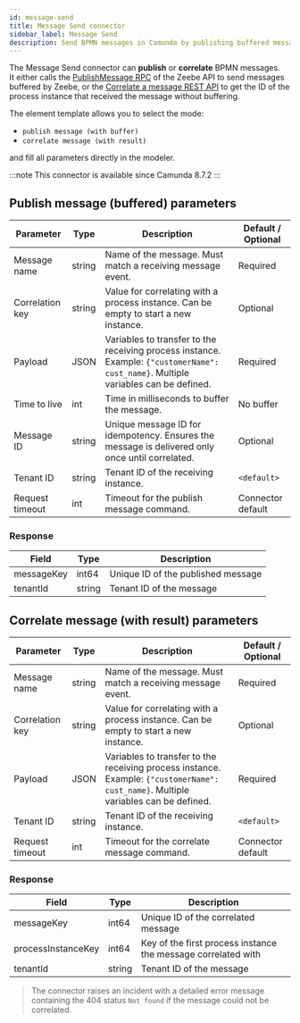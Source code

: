 ```yaml
---
id: message-send
title: Message Send connector
sidebar_label: Message Send
description: Send BPMN messages in Camunda by publishing buffered messages or correlating messages directly with a process instance.
---
```


The Message Send connector can **publish** or **correlate** BPMN messages.  
It either calls the [PublishMessage RPC](/apis-tools/zeebe-api/gateway-service.md#publishmessage-rpc) of the Zeebe API to send messages buffered by Zeebe, or the [Correlate a message REST API](/apis-tools/camunda-api-rest/specifications/correlate-a-message.api.mdx) to get the ID of the process instance that received the message without buffering.

The element template allows you to select the mode:

- `publish message (with buffer)`
- `correlate message (with result)`

and fill all parameters directly in the modeler.

:::note
This connector is available since Camunda 8.7.2
:::

## Publish message (buffered) parameters

| Parameter       | Type   | Description                                                                                                                         | Default / Optional |
| --------------- | ------ | ----------------------------------------------------------------------------------------------------------------------------------- | ------------------ |
| Message name    | string | Name of the message. Must match a receiving message event.                                                                          | Required           |
| Correlation key | string | Value for correlating with a process instance. Can be empty to start a new instance.                                                | Optional           |
| Payload         | JSON   | Variables to transfer to the receiving process instance. Example: `{"customerName": cust_name}`. Multiple variables can be defined. | Required           |
| Time to live    | int    | Time in milliseconds to buffer the message.                                                                                         | No buffer          |
| Message ID      | string | Unique message ID for idempotency. Ensures the message is delivered only once until correlated.                                     | Optional           |
| Tenant ID       | string | Tenant ID of the receiving instance.                                                                                                | `<default>`        |
| Request timeout | int    | Timeout for the publish message command.                                                                                            | Connector default  |

### Response

| Field      | Type   | Description                        |
| ---------- | ------ | ---------------------------------- |
| messageKey | int64  | Unique ID of the published message |
| tenantId   | string | Tenant ID of the message           |

## Correlate message (with result) parameters

| Parameter       | Type   | Description                                                                                                                         | Default / Optional |
| --------------- | ------ | ----------------------------------------------------------------------------------------------------------------------------------- | ------------------ |
| Message name    | string | Name of the message. Must match a receiving message event.                                                                          | Required           |
| Correlation key | string | Value for correlating with a process instance. Can be empty to start a new instance.                                                | Optional           |
| Payload         | JSON   | Variables to transfer to the receiving process instance. Example: `{"customerName": cust_name}`. Multiple variables can be defined. | Required           |
| Tenant ID       | string | Tenant ID of the receiving instance.                                                                                                | `<default>`        |
| Request timeout | int    | Timeout for the correlate message command.                                                                                          | Connector default  |

### Response

| Field              | Type   | Description                                                   |
| ------------------ | ------ | ------------------------------------------------------------- |
| messageKey         | int64  | Unique ID of the correlated message                           |
| processInstanceKey | int64  | Key of the first process instance the message correlated with |
| tenantId           | string | Tenant ID of the message                                      |

> The connector raises an incident with a detailed error message containing the 404 status `Not found` if the message could not be correlated.
